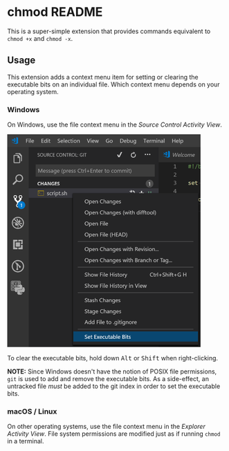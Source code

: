 # chmod README

This is a super-simple extension that provides commands equivalent to
`chmod +x` and `chmod -x`.

## Usage

This extension adds a context menu item for setting or clearing the executable
bits on an individual file. Which context menu depends on your operating system.

### Windows

On Windows, use the file context menu in the *Source Control Activity View*.

<img src=".README/windows-git-context-menu.png" width="447px" />

To clear the executable bits, hold down <kbd>Alt</kbd> or <kbd>Shift</kbd> when
right-clicking.

**NOTE:** Since Windows doesn't have the notion of POSIX file permissions, `git`
is used to add and remove the executable bits. As a side-effect, an untracked
file *must* be added to the git index in order to set the executable bits.

### macOS / Linux

On other operating systems, use the file context menu in the *Explorer Activity
View*. File system permissions are modified just as if running `chmod` in a
terminal.
